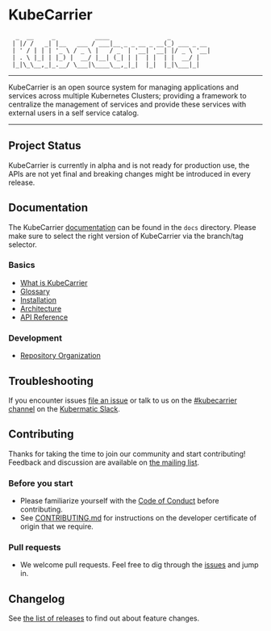 # KubeCarrier

```
  _  __     _           ____                _
 | |/ /   _| |__   ___ / ___|__ _ _ __ _ __(_) ___ _ __
 | ' / | | | '_ \ / _ \ |   / _` | '__| '__| |/ _ \ '__|
 | . \ |_| | |_) |  __/ |__| (_| | |  | |  | |  __/ |
 |_|\_\__,_|_.__/ \___|\____\__,_|_|  |_|  |_|\___|_|

```

---

KubeCarrier is an open source system for managing applications and services across multiple Kubernetes Clusters; providing a framework to centralize the management of services and provide these services with external users in a self service catalog.

---

## Project Status

KubeCarrier is currently in alpha and is not ready for production use, the APIs are not yet final and breaking changes might be introduced in every release.

## Documentation

The KubeCarrier [documentation][21] can be found in the `docs` directory.
Please make sure to select the right version of KubeCarrier via the branch/tag selector.

### Basics

- [What is KubeCarrier](docs/basics/what_is_kubecarrier.md)
- [Glossary](docs/basics/glossary.md)
- [Installation](docs/basics/installation.md)
- [Architecture](docs/basics/architecture.md)
- [API Reference](docs/basics/api_reference.md)

### Development
- [Repository Organization](docs/dev/repository-organization.md)

## Troubleshooting

If you encounter issues [file an issue][1] or talk to us on the [#kubecarrier channel][12] on the [Kubermatic Slack][15].

## Contributing

Thanks for taking the time to join our community and start contributing!
Feedback and discussion are available on [the mailing list][11].

### Before you start

* Please familiarize yourself with the [Code of Conduct][4] before contributing.
* See [CONTRIBUTING.md][2] for instructions on the developer certificate of origin that we require.

### Pull requests

* We welcome pull requests. Feel free to dig through the [issues][1] and jump in.

## Changelog

See [the list of releases][3] to find out about feature changes.

[1]: https://github.com/kubermatic/kubecarrier/issues
[2]: https://github.com/kubermatic/kubecarrier/blob/master/CONTRIBUTING.md
[3]: https://github.com/kubermatic/kubecarrier/releases
[4]: https://github.com/kubermatic/kubecarrier/blob/master/CODE_OF_CONDUCT.md

[11]: https://groups.google.com/forum/#!forum/loodse-dev
[12]: https://kubermatic.slack.com/messages/kubecarrier
[15]: http://slack.kubermatic.io/

[21]: docs/README.md
